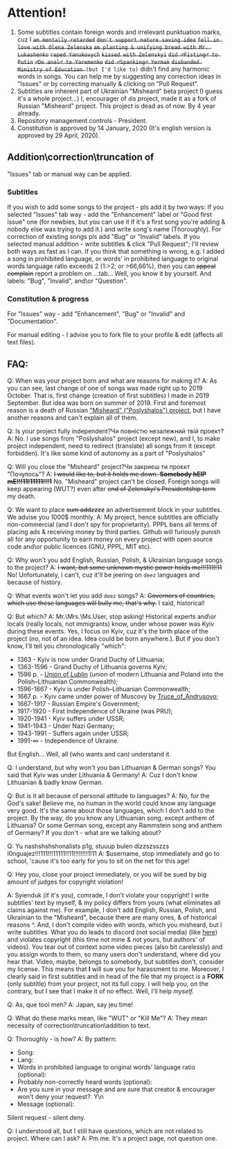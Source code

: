 # Attention!
1. Some subtitles contain foreign words and irrelevant punktuation marks, cuz I ~~`am mentally retarded`~~  ~~`don't support nature saving idea`~~  ~~`fell in love with Olena Zelenska`~~  ~~`am planting & unifying bread with Mr. Lukashenko`~~  ~~`raped Yanukovych`~~ ~~`kissed with Zelenskyi`~~ ~~`did ♂Fisting♂ to Putin`~~ ~~`♂Do anal♂ to Yaremenko`~~ ~~`did ♂Spanking♂ Yermak`~~ ~~`disbanded Ministry of Education `~~`(but I'd like to)` didn't find any harmonic words in songs. You can help me by suggesting any correction ideas in "Issues" or by correcting manually & clicking on "Pull Request".
1. Subtitles are inherent part of Ukrainian "Misheard" beta project (I guess it's a whole project...)
I, encourager of `d`is project, made it as a fork of Russian "Misheard" project.
This project is dead as of now. By 4 year already.
1. Repository management controls - President.
1. Constitution is approved by 14 January, 2020 (It's english version is approved by 29 April, 2020).

## Addition\correction\truncation of
"Issues" tab or manual way can be applied.
### Subtitles
If you wish to add some songs to the project - pls add it by two ways:
If you selected "Issues" tab way - add the "Enhancement" label or "Good first issue" one (for newbies, but you can use it if it's a first song you're adding & nobody else was trying to add it.) and write song's name (Thoroughly).
For correction of existing songs pls add "Bug" or "Invalid" labels.
If you selected manual addition - write subtitles & click "Pull Request";
I'll review both ways as fast as I can.
If you think that something is wrong, e.g. I added a song in prohibited language, or words' in prohibited language to original words language ratio exceeds 2 (1:>2; or >66,66%), then you can ~~appeal~~ ~~complain~~ report a problem on ...tab... Well, you know it by yourself. And labels: "Bug", "Invalid", and\or "Question".
### Constitution & progress
For "Issues" way - add "Enhancement", "Bug" or "Invalid" and "Documentation".

For manual editing - I advise you to fork file to your profile & edit (affects all text files).
## FAQ:

Q: When was your project born and what are reasons for making it?
A: As you can see, last change of one of songs was made right up to 2019 October. That is, first change (creation of first subtitles) I made in 2019 September. But idea was born on summer of 2019. First and foremost reason is a death of Russian ["Misheard" ("Poslyshalos") project](https://www.youtube.com/user/MisheardsReloaded), but I have another reasons and can't explain all of them.

Q: Is your project fully independent?Чи повністю незалежний твій проект?
A: No. I use songs from "Poslyshalos" project (except new), and I, to make project independent, need to redirect (translate) all songs from it (except forbidden). It's like some kind of autonomy as a part of "Poslyshalos"

Q: Will you close the "Misheard" project?Чи закриєш ти проєкт "Почулось"?
A: ~~I would like to, but it holds me down. **Somebody hElP mE!!!11!11111!!!1**~~ No. "Misheard" project can't be closed. Foreign songs will keep appearing (WUT?) even after ~~end of Zelenskyi's Presidentship term~~ my death.

Q: We want to place ~~sum addzzzz~~ an advertisement block in your subtitles. We advise you 1000$ monthly.
A: My project, hence subtitles are officially non-commercial (and I don't spy for proprietarity). PPPL bans all terms of placing ads & receiving money by third parties. Github will furiously punish all for any opportunity to earn money on every project with open source code and\or public licences (GNU, PPPL, MIT etc).

Q: Why won't you add English, Russian, Polish, & Ukrainian language songs to the project?
A: ~~I want, but some unknown mystic power holds me!!!111!!11~~ No! Unfortunately, I can't, cuz it'll be jeering on `deez` languages and because of history.

Q: What events won't let you add `deez` songs?
A: ~~Governors of countries, which use these languages will bully me, that's why.~~ I said, historical!

Q: But which?
A: Mr.\Mrs.\Ms.User, stop asking! Historical experts and\or locals (really locals, not immigrants) know, under whose power was Kyiv during these events. Yes, I focus on Kyiv, cuz it's the birth place of the project (no, not of an idea. Idea could be born anywhere.). But if you don't know, I'll tell you chronologically "which":
* 1363 - Kyiv is now under Grand Duchy of Lithuania;
* 1363-1596 - Grand Duchy of Lithuania governs Kyiv;
* 1596 р. - [Union of Lublin](https://en.wikipedia.org/wiki/Union_of_Lublin) (union of modern Lithuania and Poland into the Polish–Lithuanian Commonwealth);
* 1596-1667 - Kyiv is under Polish–Lithuanian Commonwealth;
* 1667 р. - Kyiv came under power of Muscovy by [Truce_of_Andrusovo](https://en.wikipedia.org/wiki/Truce_of_Andrusovo);
* 1667-1917 - Russian Empire's Government;
* 1917-1920 - First Independence of Ukraine (was PRU);
* 1920-1941 - Kyiv suffers under USSR;
* 1941-1943 - Under Nazi Germany;
* 1943-1991 - Suffers again under USSR;
* 1991-∞ - Independence of Ukraine.

But English... Well, all (who wants and can) understand it.

Q: I understand, but why won't you ban Lithuanian & German songs? You said that Kyiv was under Lithuania & Germany!
A: Cuz I don't know Lithuanian & badly know German.

Q: But is it all because of personal attitude to languages?
A: No, for the God's sake! Believe me, no human in the world could know any language very good. It's the same about those languages, which I don't add to the project. By the way, do you know any Lithuanian song, except anthem of Lithuania? Or some German song, except any Rammstein song and anthem of Germany?
If you don't - what are we talking about?

Q: Yu nashshshshonalists p1g, stuuup bulen dizzszsszzs l0nguajez!!!111!!!11111!!11!!!!!!!!1!11
A: $username, stop immediately and go to school, 'cause it's too early for you to sit on the net for this age!

Q: Hey you, close your project immediately, or you will be sued by big amount of judges for copyright violation!

A: Syienduk (if it's you), comrade, I don't violate your copyright! I write subtitles' text by myself, & my policy differs from yours (what eliminates all claims against me). For example, I don't add English, Russian, Polish, and Ukrainian to the "Misheard", because there are many ones, & of historical reasons ^. And, I don't compile video with words, which you misheard, but I write subtitles. What you do leads to discord (not social media) (like [here](https://www.youtube.com/watch?v=pXb8yNrDQDY&lc=UgjvyN6xzgZPHHgCoAEC)) and violates copyright (this time not mine & not yours, but authors' of videos). You tear out of context some video pieces (also bit carelessly) and you assign words to them, so many users don't understand, where did you hear that. Video, maybe, belongs to somebody, but subtitles don't, consider my license. This means that **I** will sue you for harassment to me. Moreover, I clearly said in first subtitles and in head of the file that my project is a **FORK** (only subtitle) from your project, not its full copy. I will help you, on the contrary, but I see that I make it of no effect. Well, I'll help *myself.*

Q: As, que tool meh?
A: Japan, say jeu time!

Q: What do these marks mean, like "WUT" or "Kill Me"?
A: They mean necessity of correction\truncation\addition to text.

Q: Thoroughly - is how?
A: By pattern:
 * Song:
 * Lang:
 * Words in prohibited language to original words' language ratio (optional):
 * Probably non-correctly heard words (optional):
 * Are you sure in your message and are sure that creator & encourager won't deny your request?: Y\n
 * Message (optional):

Silent request - silent deny.

Q: I understood all, but I still have questions, which are not related to project. Where can I ask?
A: Pm me. It's a project page, not question one.
